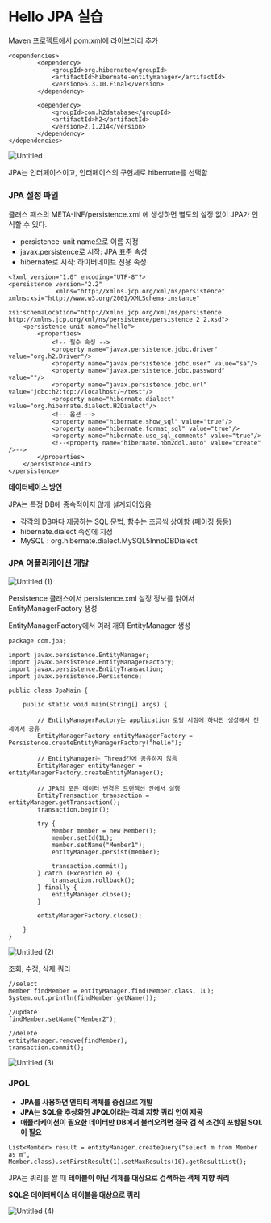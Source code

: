 # Hello JPA 실습

Maven 프로젝트에서 pom.xml에 라이브러리 추가

```
<dependencies>
        <dependency>
            <groupId>org.hibernate</groupId>
            <artifactId>hibernate-entitymanager</artifactId>
            <version>5.3.10.Final</version>
        </dependency>

        <dependency>
            <groupId>com.h2database</groupId>
            <artifactId>h2</artifactId>
            <version>2.1.214</version>
        </dependency>
</dependencies>
```

![Untitled](https://user-images.githubusercontent.com/103729286/212546567-68c5d528-393c-4f2d-bea4-20a1780ac8e5.png) 

JPA는 인터페이스이고, 인터페이스의 구현체로 hibernate를 선택함 



### JPA 설정 파일

클래스 패스의 META-INF/persistence.xml 에 생성하면 별도의 설정 없이 JPA가 인식할 수 있다.

- persistence-unit name으로 이름 지정
- javax.persistence로 시작: JPA 표준 속성
- hibernate로 시작: 하이버네이트 전용 속성

```
<?xml version="1.0" encoding="UTF-8"?>
<persistence version="2.2"
             xmlns="http://xmlns.jcp.org/xml/ns/persistence" xmlns:xsi="http://www.w3.org/2001/XMLSchema-instance"
             xsi:schemaLocation="http://xmlns.jcp.org/xml/ns/persistence http://xmlns.jcp.org/xml/ns/persistence/persistence_2_2.xsd">
    <persistence-unit name="hello">
        <properties>
            <!-- 필수 속성 -->
            <property name="javax.persistence.jdbc.driver" value="org.h2.Driver"/>
            <property name="javax.persistence.jdbc.user" value="sa"/>
            <property name="javax.persistence.jdbc.password" value=""/>
            <property name="javax.persistence.jdbc.url" value="jdbc:h2:tcp://localhost/~/test"/>
            <property name="hibernate.dialect" value="org.hibernate.dialect.H2Dialect"/>
            <!-- 옵션 -->
            <property name="hibernate.show_sql" value="true"/>
            <property name="hibernate.format_sql" value="true"/>
            <property name="hibernate.use_sql_comments" value="true"/>
            <!--<property name="hibernate.hbm2ddl.auto" value="create" />-->
        </properties>
    </persistence-unit>
</persistence>
```


**데이터베이스 방언**

JPA는 특정 DB에 종속적이지 않게 설계되어있음  

- 각각의 DB마다 제공하는 SQL 문법, 함수는 조금씩 상이함 (페이징 등등)
- hibernate.dialect 속성에 지정
- MySQL : org.hibernate.dialect.MySQL5InnoDBDialect  




### JPA 어플리케이션 개발

![Untitled (1)](https://user-images.githubusercontent.com/103729286/212546667-4f1921bc-e05b-40b6-a78b-6efc304ac4d3.png)

Persistence 클래스에서 persistence.xml 설정 정보를 읽어서 EntityManagerFactory 생성 

EntityManagerFactory에서 여러 개의 EntityManager 생성  

```
package com.jpa;

import javax.persistence.EntityManager;
import javax.persistence.EntityManagerFactory;
import javax.persistence.EntityTransaction;
import javax.persistence.Persistence;

public class JpaMain {

    public static void main(String[] args) {

        // EntityManagerFactory는 application 로딩 시점에 하나만 생성해서 전체에서 공유
        EntityManagerFactory entityManagerFactory = Persistence.createEntityManagerFactory("hello");

        // EntityManager는 Thread간에 공유하지 않음
        EntityManager entityManager = entityManagerFactory.createEntityManager();

        // JPA의 모든 데이터 변경은 트랜잭션 안에서 실행
        EntityTransaction transaction = entityManager.getTransaction();
        transaction.begin();

        try {
            Member member = new Member();
            member.setId(1L);
            member.setName("Member1");
            entityManager.persist(member);

            transaction.commit();
        } catch (Exception e) {
            transaction.rollback();
        } finally {
            entityManager.close();
        }

        entityManagerFactory.close();

    }
}
```


![Untitled (2)](https://user-images.githubusercontent.com/103729286/212546703-f181681c-0b8b-445b-925e-709483be5d87.png)





조회, 수정, 삭제 쿼리
```
//select
Member findMember = entityManager.find(Member.class, 1L);
System.out.println(findMember.getName());

//update
findMember.setName("Member2");

//delete
entityManager.remove(findMember);
transaction.commit();
```

![Untitled (3)](https://user-images.githubusercontent.com/103729286/212546715-55315a04-059e-4c96-b481-91ff885461b0.png)





### JPQL

- **JPA를 사용하면 엔티티 객체를 중심으로 개발**
- **JPA는 SQL을 추상화한 JPQL이라는 객체 지향 쿼리 언어 제공**
- **애플리케이션이 필요한 데이터만 DB에서 불러오려면 결국 검
색 조건이 포함된 SQL이 필요**


`List<Member> result = entityManager.createQuery("select m from Member as m", Member.class).setFirstResult(1).setMaxResults(10).getResultList();`   

JPA는 쿼리를 짤 때 ****테이블이 아닌 객체를 대상으로 검색하는 객체 지향 쿼리****

**SQL은 데이터베이스 테이블을 대상으로 쿼리**


![Untitled (4)](https://user-images.githubusercontent.com/103729286/212546620-2d38e0e8-6ce2-48f3-973e-a9aba5016192.png)

